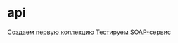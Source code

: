 # api
[Создаем первую коллекцию](https://www.postman.com/team8bridge/workspace/demoshopping/request/39325249-0534e5a1-4464-4bec-9cc9-65527869d1fe?action=share&creator=39325249&ctx=documentation&active-environment=39325249-86f9206f-944c-4121-a3f5-5751b1d4659f)
[Тестируем SOAP-сервис](https://www.postman.com/team8bridge/workspace/demoshopping/collection/39325249-b73bccf4-b8ce-4bb8-a4ec-99bc47391228?action=share&creator=39325249&active-environment=39325249-86f9206f-944c-4121-a3f5-5751b1d4659f)
